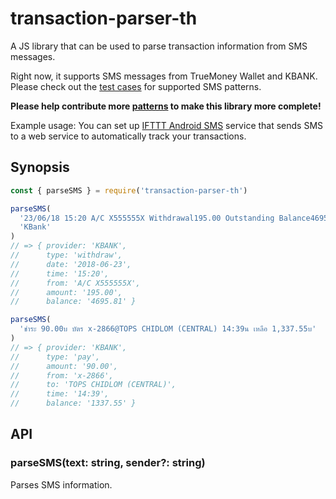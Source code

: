 # transaction-parser-th

A JS library that can be used to parse transaction information from SMS
messages.

Right now, it supports SMS messages from TrueMoney Wallet and KBANK. Please
check out the [test cases](./test/sms_testcase.csv) for supported SMS patterns.

**Please help contribute more [patterns](./src/index.ts) to make this library
more complete!**

Example usage: You can set up
[IFTTT Android SMS](https://ifttt.com/services/android_messages) service that
sends SMS to a web service to automatically track your transactions.

## Synopsis

```js
const { parseSMS } = require('transaction-parser-th')

parseSMS(
  '23/06/18 15:20 A/C X555555X Withdrawal195.00 Outstanding Balance4695.81 Baht.',
  'KBank'
)
// => { provider: 'KBANK',
//      type: 'withdraw',
//      date: '2018-06-23',
//      time: '15:20',
//      from: 'A/C X555555X',
//      amount: '195.00',
//      balance: '4695.81' }

parseSMS(
  'ชำระ 90.00บ บัตร x-2866@TOPS CHIDLOM (CENTRAL) 14:39น เหลือ 1,337.55บ'
)
// => { provider: 'KBANK',
//      type: 'pay',
//      amount: '90.00',
//      from: 'x-2866',
//      to: 'TOPS CHIDLOM (CENTRAL)',
//      time: '14:39',
//      balance: '1337.55' }
```

## API

### parseSMS(text: string, sender?: string)

Parses SMS information.
